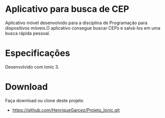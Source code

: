 # Aplicativo para busca de CEP
  Aplicativo móvel desenvolvido para a disciplina de Programação para dispositivos móveis.O aplicativo consegue buscar CEPs e salvá-los em uma busca rápida pessoal.
# Especificações  
  Desenvolvido com Ionic 3.
# Download
  Faça download ou clone deste projeto
* https://github.com/HenriqueGarcez/Projeto_Ionic.git


